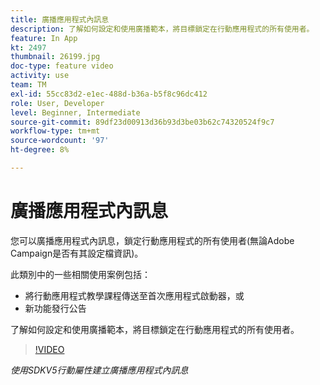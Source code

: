 ```yaml
---
title: 廣播應用程式內訊息
description: 了解如何設定和使用廣播範本，將目標鎖定在行動應用程式的所有使用者。
feature: In App
kt: 2497
thumbnail: 26199.jpg
doc-type: feature video
activity: use
team: TM
exl-id: 55cc83d2-e1ec-488d-b36a-b5f8c96dc412
role: User, Developer
level: Beginner, Intermediate
source-git-commit: 89df23d00913d36b93d3be03b62c74320524f9c7
workflow-type: tm+mt
source-wordcount: '97'
ht-degree: 8%

---
```


# 廣播應用程式內訊息

您可以廣播應用程式內訊息，鎖定行動應用程式的所有使用者(無論Adobe Campaign是否有其設定檔資訊)。

此類別中的一些相關使用案例包括：

* 將行動應用程式教學課程傳送至首次應用程式啟動器，或
* 新功能發行公告

了解如何設定和使用廣播範本，將目標鎖定在行動應用程式的所有使用者。

>[!VIDEO](https://video.tv.adobe.com/v/26199?quality=12&learn=on)

*使用SDKV5行動屬性建立廣播應用程式內訊息*
